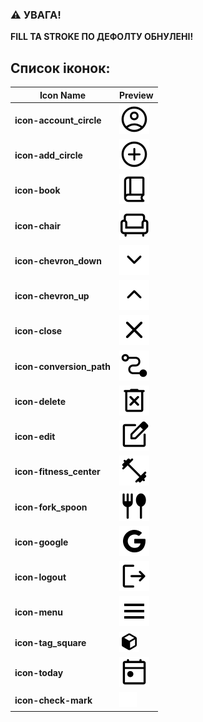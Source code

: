 ### ⚠️ УВАГА!

**FILL ТА STROKE ПО ДЕФОЛТУ ОБНУЛЕНІ!**

## Список іконок:

| Icon Name                | Preview                                               |
| ------------------------ | ----------------------------------------------------- |
| **icon-account_circle**  | ![icon-account_circle](./assets/account_circle.svg)   |
| **icon-add_circle**      | ![icon-add_circle](./assets/add_circle.svg)           |
| **icon-book**            | ![icon-book](./assets/book.svg)                       |
| **icon-chair**           | ![icon-chair](./assets/chair.svg)                     |
| **icon-chevron_down**    | ![icon-chevron_down](./assets/chevron_down.svg)       |
| **icon-chevron_up**      | ![icon-chevron_up](./assets/chevron_up.svg)           |
| **icon-close**           | ![icon-close](./assets/close.svg)                     |
| **icon-conversion_path** | ![icon-conversion_path](./assets/conversion_path.svg) |
| **icon-delete**          | ![icon-delete](./assets/delete.svg)                   |
| **icon-edit**            | ![icon-edit](./assets/edit.svg)                       |
| **icon-fitness_center**  | ![icon-fitness_center](./assets/fitness_center.svg)   |
| **icon-fork_spoon**      | ![icon-fork_spoon](./assets/fork_spoon.svg)           |
| **icon-google**          | ![icon-google](./assets/google.svg)                   |
| **icon-logout**          | ![icon-logout](./assets/logout.svg)                   |
| **icon-menu**            | ![icon-menu](./assets/menu.svg)                       |
| **icon-tag_square**      | ![icon-tag_square](./assets/tag_square.svg)           |
| **icon-today**           | ![icon-today](./assets/today.svg)                     |
| **icon-check-mark**      | ![icon-today](./assets/check-mark.svg)                |
